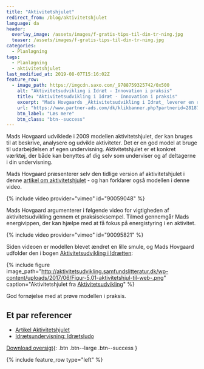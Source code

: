 ```yaml
---
title: "Aktivitetshjulet"
redirect_from: /blog/aktivitetshjulet
language: da
header:
  overlay_image: /assets/images/f-gratis-tips-til-din-tr-ning.jpg
  teaser: /assets/images/f-gratis-tips-til-din-tr-ning.jpg
categories:
  - Planlægning
tags:
  - Planlægning
  - aktivitetshjulet
last_modified_at: 2019-08-07T15:16:02Z
feature_row:
  - image_path: https://imgcdn.saxo.com/_9788759325742/0x500
    alt: "Aktivitetsudvikling i Idræt - Innovation i praksis"
    title: "Aktivitetsudvikling i Idræt - Innovation i praksis"
    excerpt: "Mads Hovgaards _Aktivitetsudvikling i Idræt_ leverer en række innovative perspektiver på, hvordan fagpersoner kan bruge idrætten til helt nye formål, hvis de tænker ud af boksen."
    url: "https://www.partner-ads.com/dk/klikbanner.php?partnerid=28187&bannerid=43264&htmlurl=https://www.saxo.com/dk/aktivitetsudvikling-i-idraet_mads-hovgaard_paperback_9788759325742"
    btn_label: "Læs mere"
    btn_class: "btn--success"
---
```


Mads Hovgaard udviklede i 2009 modellen aktivitetshjulet, der kan bruges til at beskrive, analysere og udvikle aktiviteter. Det er en god model at bruge til udarbejdelsen af egen undervisning. Aktivitetshjulet er et konkret værktøj, der både kan benyttes af dig selv som underviser og af deltagerne i din undervisning. 

Mads Hovgaard præsenterer selv den tidlige version af aktivitetshjulet i denne [artikel om aktivitetshjulet](https://docplayer.dk/storage/24/2522365/2522365.pdf) - og han forklarer også modellen i denne video.

{% include video provider="vimeo" id="90059048" %}

Mads Hovgaard argumenterer i følgende video for vigtigheden af aktivitetsudvikling gennem et praksiseksempel. Tilmed gennemgår Mads energivippen, der kan hjælpe med at få fokus på energistyring i en aktivitet.

{% include video provider="vimeo" id="90095821" %}

Siden videoen er modellen blevet ændret en lille smule, og Mads Hovgaard udfolder den i bogen [Aktivitetsudvikling i Idrætten](https://www.partner-ads.com/dk/klikbanner.php?partnerid=28187&bannerid=43264&htmlurl=https://www.saxo.com/dk/aktivitetsudvikling-i-idraet_mads-hovgaard_paperback_9788759325742):

{% include figure image_path="http://aktivitetsudvikling.samfundslitteratur.dk/wp-content/uploads/2017/06/Figur-5.01-aktivitetshjul-til-web-.png" caption="Aktivitetshjulet fra [Aktivitetsudvikling](http://aktivitetsudvikling.samfundslitteratur.dk/modeller-og-figurer/)" %}

God fornøjelse med at prøve modellen i praksis.

## Et par referencer

- [Artikel Aktivitetshjulet](https://docplayer.dk/storage/24/2522365/2522365.pdf)
- [Idrætsundervisning: Idrætsludo](http://xn--trivselogbevgelse-2rb.dk/wp-content/uploads/2015/06/Idr%C3%A6tsludo.pdf)

[Download oversigt](https://skoleidraet.dk/media/505365/Aktivitets-hjulet.pdf){: .btn .btn--large .btn--success }

{% include feature_row type="left" %}
